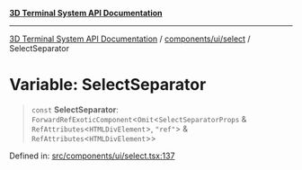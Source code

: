 [**3D Terminal System API Documentation**](../../../../README.md)

***

[3D Terminal System API Documentation](../../../../README.md) / [components/ui/select](../README.md) / SelectSeparator

# Variable: SelectSeparator

> `const` **SelectSeparator**: `ForwardRefExoticComponent`\<`Omit`\<`SelectSeparatorProps` & `RefAttributes`\<`HTMLDivElement`\>, `"ref"`\> & `RefAttributes`\<`HTMLDivElement`\>\>

Defined in: [src/components/ui/select.tsx:137](https://github.com/Dicommunitas/ThreeJS_Terminal_3D/blob/ddd5d4bcdcae7e6ea863634448491f6c8a8bd764/src/components/ui/select.tsx#L137)
